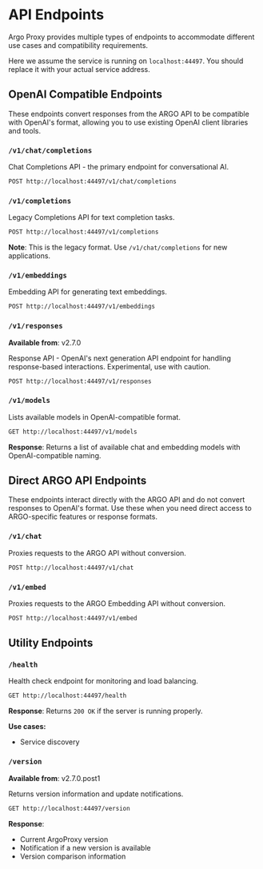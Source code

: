 # API Endpoints

Argo Proxy provides multiple types of endpoints to accommodate different use cases and compatibility requirements.

Here we assume the service is running on `localhost:44497`. You should replace it with your actual service address.

## OpenAI Compatible Endpoints

These endpoints convert responses from the ARGO API to be compatible with OpenAI's format, allowing you to use existing OpenAI client libraries and tools.

### `/v1/chat/completions`

Chat Completions API - the primary endpoint for conversational AI.

```bash
POST http://localhost:44497/v1/chat/completions
```

### `/v1/completions`

Legacy Completions API for text completion tasks.

```bash
POST http://localhost:44497/v1/completions
```

**Note**: This is the legacy format. Use `/v1/chat/completions` for new applications.

### `/v1/embeddings`

Embedding API for generating text embeddings.

```bash
POST http://localhost:44497/v1/embeddings
```

### `/v1/responses`

**Available from**: v2.7.0

Response API - OpenAI's next generation API endpoint for handling response-based interactions. Experimental, use with caution.

```bash
POST http://localhost:44497/v1/responses
```

### `/v1/models`

Lists available models in OpenAI-compatible format.

```bash
GET http://localhost:44497/v1/models
```

**Response**: Returns a list of available chat and embedding models with OpenAI-compatible naming.

## Direct ARGO API Endpoints

These endpoints interact directly with the ARGO API and do not convert responses to OpenAI's format. Use these when you need direct access to ARGO-specific features or response formats.

### `/v1/chat`

Proxies requests to the ARGO API without conversion.

```bash
POST http://localhost:44497/v1/chat
```

### `/v1/embed`

Proxies requests to the ARGO Embedding API without conversion.

```bash
POST http://localhost:44497/v1/embed
```

## Utility Endpoints

### `/health`

Health check endpoint for monitoring and load balancing.

```bash
GET http://localhost:44497/health
```

**Response**: Returns `200 OK` if the server is running properly.

**Use cases:**

- Service discovery

### `/version`

**Available from**: v2.7.0.post1

Returns version information and update notifications.

```bash
GET http://localhost:44497/version
```

**Response**:

- Current ArgoProxy version
- Notification if a new version is available
- Version comparison information
